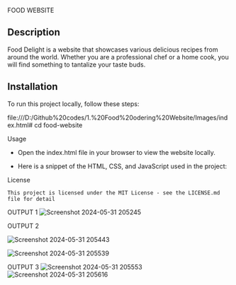 FOOD WEBSITE 
## Description
Food Delight is a website that showcases various delicious recipes from around the world. Whether you are a professional chef or a home cook, you will find something to tantalize your taste buds.

## Installation
To run this project locally, follow these steps:

file:///D:/Github%20codes/1.%20Food%20odering%20Website/Images/index.html#
cd food-website

Usage
 * Open the index.html file in your browser to view the website locally.

 * Here is a snippet of the HTML, CSS, and JavaScript used in the project:

License

    This project is licensed under the MIT License - see the LICENSE.md file for detail


OUTPUT 1
![Screenshot 2024-05-31 205245](https://github.com/Rithish34/Food-Website-/assets/150705896/deea3c24-156a-4b89-8bd8-57b92a41ece0)

OUTPUT 2

 ![Screenshot 2024-05-31 205443](https://github.com/Rithish34/Food-Website-/assets/150705896/de8203d2-f376-4036-a999-5d9843cf6a9f)

![Screenshot 2024-05-31 205539](https://github.com/Rithish34/Food-Website-/assets/150705896/4e0cd5d6-a92b-4dbe-9f70-a3d9f5ee4616)

OUTPUT 3 
![Screenshot 2024-05-31 205553](https://github.com/Rithish34/Food-Website-/assets/150705896/ca33eb1f-1ccd-4335-b135-71ec8f52ff94)
![Screenshot 2024-05-31 205616](https://github.com/Rithish34/Food-Website-/assets/150705896/de3867cc-9898-4751-b7ab-f9e25219b99f)

